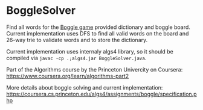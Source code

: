 # BoggleSolver
Find all words for the [Boggle game](https://en.wikipedia.org/wiki/Boggle) provided dictionary and boggle board. Current implementation uses DFS to find all valid words on the board and 26-way trie to validate words and to store the dictionary.

Current implementation uses internaly algs4 library, so it should be compiled via `javac -cp .;algs4.jar BoggleSolver.java`.

Part of the Algorithms course by the Princeton Univercity on Coursera: https://www.coursera.org/learn/algorithms-part2

More details about boggle solving and current implementation: https://coursera.cs.princeton.edu/algs4/assignments/boggle/specification.php
